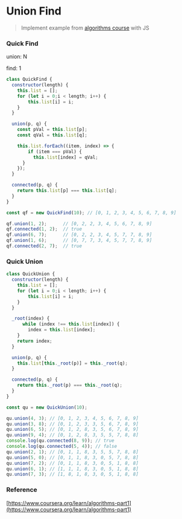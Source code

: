 # Union Find

> Implement example from [algorithms course](https://www.coursera.org/learn/algorithms-part1) with JS

### Quick Find

union: N

find: 1

```js
class QuickFind {
  constructor(length) {
    this.list = [];
    for (let i = 0;i < length; i++) {
        this.list[i] = i;
    }
  }

  union(p, q) {
    const pVal = this.list[p];
    const qVal = this.list[q];

    this.list.forEach((item, index) => {
        if (item === pVal) {
          this.list[index] = qVal;
      }
    });
  }

  connected(p, q) {
    return this.list[p] === this.list[q];
  }
}

const qf = new QuickFind(10); // [0, 1, 2, 3, 4, 5, 6, 7, 8, 9]

qf.union(1, 2);      // [0, 2, 2, 3, 4, 5, 6, 7, 8, 9]
qf.connected(1, 2);  // true
qf.union(6, 7);      // [0, 2, 2, 3, 4, 5, 7, 7, 8, 9]
qf.union(1, 6);      // [0, 7, 7, 3, 4, 5, 7, 7, 8, 9]
qf.connected(2, 7);  // true
```

### Quick Union

```js
class QuickUnion {
  constructor(length) {
    this.list = [];
    for (let i = 0;i < length; i++) {
        this.list[i] = i;
    }
  }

  _root(index) {
      while (index !== this.list[index]) {
        index = this.list[index];
    }
    return index;
  }

  union(p, q) {
    this.list[this._root(p)] = this._root(q);
  }

  connected(p, q) {
    return this._root(p) === this._root(q);
  }
}

const qu = new QuickUnion(10);

qu.union(4, 3); // [0, 1, 2, 3, 4, 5, 6, 7, 8, 9]
qu.union(3, 8); // [0, 1, 2, 3, 3, 5, 6, 7, 8, 9]
qu.union(6, 5); // [0, 1, 2, 8, 3, 5, 6, 7, 8, 9]
qu.union(9, 4); // [0, 1, 2, 8, 3, 5, 5, 7, 8, 8]
console.log(qu.connected(8, 9)); // true
console.log(qu.connected(5, 4)); // false
qu.union(2, 1); // [0, 1, 1, 8, 3, 5, 5, 7, 8, 8]
qu.union(5, 0); // [0, 1, 1, 8, 3, 0, 5, 7, 8, 8]
qu.union(7, 2); // [0, 1, 1, 8, 3, 0, 5, 1, 8, 8]
qu.union(6, 1); // [1, 1, 1, 8, 3, 0, 5, 1, 8, 8]
qu.union(7, 3); // [1, 8, 1, 8, 3, 0, 5, 1, 8, 8]
```



### Reference

[https://www.coursera.org/learn/algorithms-part1](https://www.coursera.org/learn/algorithms-part1)

